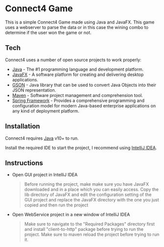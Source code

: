 # Connect4 Game

This is a simple Connect4 Game made using Java and JavaFX. This game uses a webserver to parse the data or in this case the wining combo to determine if the user won the game or not. 

## Tech

Connect4 uses a number of open source projects to work properly:

* [Java](https://www.java.com/en/) - The #1 programming language and development platform.
* [JavaFX](https://openjfx.io/) - A software platform for creating and delivering desktop applications.
* [GSON](https://github.com/google/gson) - Java library that can be used to convert Java Objects into their JSON representation.
* [Maven](https://maven.apache.org/) - Software project management and comprehension tool.
* [Spring Framework](https://spring.io/) - Provides a comprehensive programming and configuration model for modern Java-based enterprise applications on any kind of deployment platform.

## Installation

Connect4 requires [Java](https://www.java.com/en/) v10+ to run.

Install the required IDE to start the project, I recommend using [IntelliJ IDEA](https://www.jetbrains.com/idea/).

## Instructions

- Open GUI project in IntelliJ IDEA
	> Before running the project, make make sure you have JavaFX downloaded and in a place which you can easily access. 
	> Copy the lib directory of JavaFX and edit the configuration setting of the GUI project and replace the JavaFX directory with the one you just copied and then run the project
- Open WebService project in a new window of IntelliJ IDEA
	> Make sure to navigate to the "Required Packages" directory first and install "client-to-http" package before trying to run the project. Make sure to maven reload the project before trying to run it.
